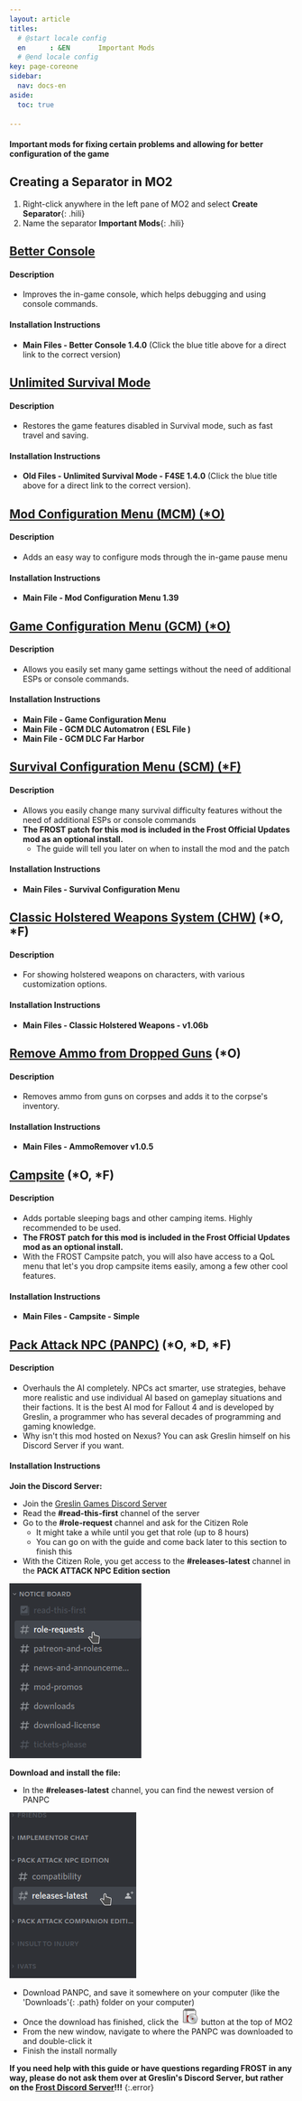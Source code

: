 ```yaml
---
layout: article
titles:
  # @start locale config
  en      : &EN       Important Mods
  # @end locale config
key: page-coreone
sidebar:
  nav: docs-en
aside:
  toc: true

---
```


#### Important mods for fixing certain problems and allowing for better configuration of the game

## Creating a Separator in MO2
1. Right-click anywhere in the left pane of MO2 and select **Create Separator**{: .hili}
2. Name the separator **Important Mods**{: .hili}

## [Better Console](https://www.nexusmods.com/Core/Libs/Common/Widgets/DownloadPopUp?id=120757&nmm=1&game_id=1151)

#### Description
* Improves the in-game console, which helps debugging and using console commands.

#### Installation Instructions
* **Main Files - Better Console  1.4.0** (Click the blue title above for a direct link to the correct version)


## [Unlimited Survival Mode](https://www.nexusmods.com/Core/Libs/Common/Widgets/DownloadPopUp?id=114124&nmm=1&game_id=1151)

#### Description
* Restores the game features disabled in Survival mode, such as fast travel and saving. 

#### Installation Instructions
* **Old Files - Unlimited Survival Mode - F4SE 1.4.0** (Click the blue title above for a direct link to the correct version).


## [Mod Configuration Menu (MCM) (*O)](https://www.nexusmods.com/fallout4/mods/21497)


#### Description
* Adds an easy way to configure mods through the in-game pause menu

#### Installation Instructions
* **Main File - Mod Configuration Menu 1.39**


## [Game Configuration Menu (GCM) (*O)](https://www.nexusmods.com/fallout4/mods/33759)


#### Description
* Allows you easily set many game settings without the need of additional ESPs or console commands. 

#### Installation Instructions
* **Main File - Game Configuration Menu**
* **Main File - GCM DLC Automatron ( ESL File )**
* **Main File - GCM DLC Far Harbor**


## [Survival Configuration Menu (SCM) (*F)](https://www.nexusmods.com/fallout4/mods/37599)


#### Description
* Allows you easily change many survival difficulty features without the need of additional ESPs or console commands
* **The FROST patch for this mod is included in the Frost Official Updates mod as an optional install.**
  * The guide will tell you later on when to install the mod and the patch

#### Installation Instructions
* **Main Files - Survival Configuration Menu**


## [Classic Holstered Weapons System (CHW)](https://www.nexusmods.com/fallout4/mods/46101) (*O, *F)


#### Description
* For showing holstered weapons on characters, with various customization options.

#### Installation Instructions
* **Main Files - Classic Holstered Weapons - v1.06b**

## [Remove Ammo from Dropped Guns](https://www.nexusmods.com/fallout4/mods/64426) (*O)

#### Description
- Removes ammo from guns on corpses and adds it to the corpse's inventory.

#### Installation Instructions
- **Main Files - AmmoRemover v1.0.5**



## [Campsite](https://www.nexusmods.com/fallout4/mods/11734) (*O, *F)
#### Description
* Adds portable sleeping bags and other camping items. Highly recommended to be used.
* **The FROST patch for this mod is included in the Frost Official Updates mod as an optional install.**
* With the FROST Campsite patch, you will also have access to a QoL menu that let's you drop campsite items easily, among a few other cool features.

#### Installation Instructions
* **Main Files - Campsite - Simple**


## [Pack Attack NPC (PANPC)](https://discord.gg/jMUnXDV) (*O, *D, *F)


#### Description
* Overhauls the AI completely. NPCs act smarter, use strategies, behave more realistic and use individual AI based on gameplay situations and their factions. It is the best AI mod for Fallout 4 and is developed by Greslin, a programmer who has several decades of programming and gaming knowledge.
* Why isn't this mod hosted on Nexus? You can ask Greslin himself on his Discord Server if you want. 

#### Installation Instructions
**Join the Discord Server:**
* Join the [Greslin Games Discord Server](https://discord.gg/jMUnXDV)
* Read the **#read-this-first** channel of the server
* Go to the **#role-request** channel and ask for the Citizen Role
  * It might take a while until you get that role (up to 8 hours)
  * You can go on with the guide and come back later to this section to finish this
* With the Citizen Role, you get access to the **#releases-latest** channel in the **PACK ATTACK NPC Edition section**

![Join Greslin Image](./assets/images/join_greslin.png "Join Greslin!")

**Download and install the file:**
* In the **#releases-latest** channel, you can find the newest version of PANPC

![Download PANPC](./assets/images/find_panpc.png "Download PANPC!")

* Download PANPC, and save it somewhere on your computer (like the 'Downloads'{: .path} folder on your computer)
* Once the download has finished, click the ![mo2 archive button](./assets/images/mo2_archive.webp) button at the top of MO2
* From the new window, navigate to where the PANPC was downloaded to and double-click it
* Finish the install normally

**If you need help with this guide or have questions regarding FROST in any way, please do not ask them over at Greslin's Discord Server, but rather on the [Frost Discord Server](https://discord.com/invite/BaKsm7Fn4A)!!!**
{:.error}
